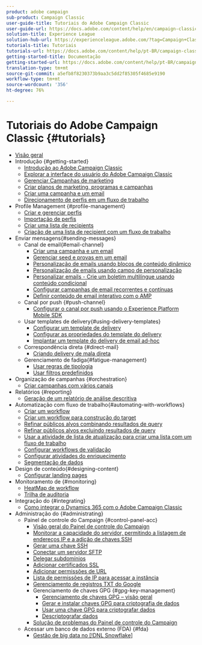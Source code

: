 ```yaml
---
product: adobe campaign
sub-product: Campaign Classic
user-guide-title: Tutoriais do Adobe Campaign Classic
user-guide-url: https://docs.adobe.com/content/help/en/campaign-classic-learn/tutorials/overview.html
solution-title: Experience League
solution-hub-url: https://experienceleague.adobe.com/?tag=Campaign+Classic#recommended/solutions/campaign
tutorials-title: Tutoriais
tutorials-url: https://docs.adobe.com/content/help/pt-BR/campaign-classic-learn/tutorials/overview.html
getting-started-title: Documentação
getting-started-url: https://docs.adobe.com/content/help/pt-BR/campaign-classic/using/getting-started/starting-with-adobe-campaign/about-adobe-campaign-classic.html
translation-type: tm+mt
source-git-commit: a5efb8f8230373b9aa3c5dd2f85305f4685e9190
workflow-type: tm+mt
source-wordcount: '356'
ht-degree: 76%

---
```



# Tutoriais do Adobe Campaign Classic {#tutorials}

+ [Visão geral](/help/acc/overview.md)
+ Introdução {#getting-started}
   + [Introdução ao Adobe Campaign Classic](/help/acc/getting-started/introduction-to-adobe-campaign-classic.md)
   + [Explorar a interface do usuário do Adobe Campaign Classic](/help/acc/getting-started/exploring-the-adobe-campaign-classic-user-interface.md)
   + [Gerenciar Campanhas de marketing](/help/acc/getting-started/managing-marketing-campaigns.md)
   + [Criar planos de marketing, programas e campanhas](/help/acc/getting-started/creating-a-marketing-plan-programs-and-campaigns.md)
   + [Criar uma campanha e um email](https://docs.adobe.com/content/help/en/campaign-classic-learn/tutorials/getting-started/creating-a-campaign-and-an-email.html)
   + [Direcionamento de perfis em um fluxo de trabalho](/help/acc/getting-started/targeting-profiles-in-a-workflow.md)
+ Profile Management {#profile-management}
   + [Criar e gerenciar perfis](/help/acc/profile-management/create-and-manage-profiles.md)
   + [Importação de perfis](/help/acc/data-management/importing-profiles.md)
   + [Criar uma lista de recipients](/help/acc/profile-management/creating-a-list-of-recipients.md)
   + [Criação de uma lista de recipient com um fluxo de trabalho](/help/acc/profile-management/creating-a-list-of-recipients-with-a-workflow.md)
+ Enviar mensagens{#sending-messages}
   + Canal de email{#email-channel}
      + [Criar uma campanha e um email](/help/acc/getting-started/creating-a-campaign-and-an-email.md)
      + [Gerenciar seed e provas em um email](/help/acc/sending-messages/managing-seed-and-proofs.md)
      + [Personalização de emails usando blocos de conteúdo dinâmico](/help/acc/sending-messages/email-channel/personalization-with-dynamic-content-blocks.md)
      + [Personalização de emails usando campo de personalização](/help/acc/sending-messages/email-channel/personalizing-emails-using-personalization-fields.md)
      + [Personalizar emails - Crie um boletim multilíngue usando conteúdo condicional](/help/acc/sending-messages/email-channel/personalizing-emails-create-a-multi-lingual-newsletter-using-conditional-content.md)
      + [Configurar campanhas de email recorrentes e contínuas](/help/acc/sending-messages/recurring-deliveries.md)
      + [Definir conteúdo de email interativo com o AMP](/help/acc/sending-messages/email-channel/defining-interactive-email-content-with-amp.md)
   + Canal por push {#push-channel}
      + [Configurar o canal por push usando o Experience Platform Mobile SDK](/help/acc/sending-messages/mobile-channel/configure-push-using-aep-mobile-sdk.md)
   + Usar templates de delivery{#using-delivery-templates}
      + [Configurar um template de delivery](/help/acc/sending-messages/using-delivery-templates/configuring-a-delivery-template.md)
      + [Configurar as propriedades do template do delivery](/help/acc/sending-messages/using-delivery-templates/setting-delivery-template-properties.md)
      + [Implantar um template do delivery de email ad-hoc](/help/acc/sending-messages/using-delivery-templates/deploying-ad-hoc-email-delivery-template.md)
   + Correspondência direta {#direct-mail}
      + [Criando delivery de mala direta](help/acc/sending-messages/direct-mail/creating-direct-mail-deliveries.md)
   + Gerenciamento de fadiga{#fatigue-management}
      + [Usar regras de tipologia](/help/acc/sending-messages/fatigue-management/typology-rules-for-fatigue-management.md)
      + [Usar filtros predefinidos](/help/acc/sending-messages/fatigue-management/fatigue-management-using-filters.md)
+ Organização de campanhas {#orchestration}
   + [Criar campanhas com vários canais](/help/acc/orchestrating-campaigns/multi-channel-campaigns.md)
+ Relatórios {#reporting}
   + [Geração de um relatório de análise descritiva](/help/acc/reporting/generating-a-descriptive-analysis-report.md)
+ Automatização com fluxo de trabalho{#automating-with-workflows}
   + [Criar um workflow](/help/acc/automating-with-workflows/creating-a-workflow.md)
   + [Criar um workflow para construção do target](/help/acc/automating-with-workflows/creating-a-targeting-workflow.md)
   + [Refinar públicos alvos combinando resultados de query](/help/acc/automating-with-workflows/refining-targets-by-combining-query-results.md)
   + [Refinar públicos alvos excluindo resultados de query](/help/acc/automating-with-workflows/refining-targets-by-excluding-query-results.md)
   + [Usar a atividade de lista de atualização para criar uma lista com um fluxo de trabalho](/help/acc/automating-with-workflows/using-the-update-list-activity.md)
   + [Configurar workflows de validação](/help/acc/automating-with-workflows/validation-flow-configuration.md)
   + [Configurar atividades do enriquecimento](/help/acc/automating-with-workflows/enrichment-activity.md)
   + [Segmentação de dados](/help/acc/data-management/data-segmentation.md)
+ Design de conteúdo{#designing-content}
   + [Configurar landing pages](/help/acc/designing-content/configure-landingpages.md)
+ Monitoramento de {#monitoring}
   + [HeatMap de workflow](/help/acc/monitoring-campaign-classic/workflow-heatmap.md)
   + [Trilha de auditoria](/help/acc/monitoring-campaign-classic/audit-trail.md)
+ Integração do {#integrating}
   + [Como integrar o Dynamics 365 com o Adobe Campaign Classic](/help/acc/integrations/dynamics365-integration.md)
+ Administração do {#administrating}
   + Painel de controle do Campaign {#control-panel-acc}
      + [Visão geral do Painel de controle do Campaign](/help/acc/monitoring-campaign-classic/control-panel/control-panel-overview.md)
      + [Monitorar a capacidade do servidor, permitindo a listagem de endereços IP e a adição de chaves SSH](/help/acc/monitoring-campaign-classic/control-panel/monitoring-server-capacity-allow-listing-adding-ssh-key.md)
      + [Gerar uma chave SSH](/help/acc/monitoring-campaign-classic/control-panel/generate-ssh-key.md)
      + [Conectar um servidor SFTP](/help/acc/monitoring-campaign-classic/control-panel/connect-to-sftp-server.md)
      + [Delegar subdomínios](/help/acc/monitoring-campaign-classic/control-panel/subdomain-delegation.md)
      + [Adicionar certificados SSL](/help/acc/monitoring-campaign-classic/control-panel/adding-ssl-certificates.md)
      + [Adicionar permissões de URL](/help/acc/monitoring-campaign-classic/control-panel/adding-url-permissions.md)
      + [Lista de permissões de IP para acessar a instância](/help/acc/monitoring-campaign-classic/control-panel/ip-allow-listing.md)
      + [Gerenciamento de registros TXT do Google](/help/acc/monitoring-campaign-classic/control-panel/google-txt-record-management.md)
      + Gerenciamento de chaves GPG {#gpg-key-management}
         + [Gerenciamento de chaves GPG – visão geral](/help/acc/monitoring-campaign-classic/control-panel/gpg-key-management/gpg-key-management-overview.md)
         + [Gerar e instalar chaves GPG para criptografia de dados](/help/acc/monitoring-campaign-classic/control-panel/gpg-key-management/generating-and-installing-gpg-keys-for-data-encryption.md)
         + [Usar uma chave GPG para criptografar dados](/help/acc/monitoring-campaign-classic/control-panel/gpg-key-management/using-a-gpg-key-to-encrypt-data.md)
         + [Descriptografar dados](/help/acc/monitoring-campaign-classic/control-panel/gpg-key-management/decrypting-data.md)
      + [Solução de problemas do Painel de controle do Campaign](/help/acc/monitoring-campaign-classic/control-panel/trouble-shooting.md)
   + Acessar um banco de dados externo (FDA) {#fda}
      + [Gestão de big data no [!DNL Snowflake]](/help/acc/administrating/snowflake/big-data-segmentation-on-snowflake.md)

